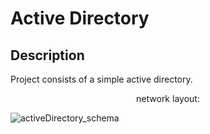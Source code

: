 <h1>Active Directory</h1>

<h2>Description</h2>
Project consists of a simple active directory. 
<br />

<p align="center">
 network layout: <br/>
 
![activeDirectory_schema](https://github.com/TenteNsenga1/ActiveDirectoryLab/assets/75053398/550c7577-ccf8-4b88-b75c-a29c5306eca0)
